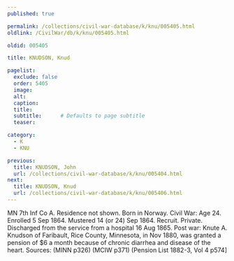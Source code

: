 ```yaml
---
published: true

permalink: /collections/civil-war-database/k/knu/005405.html
oldlink: /CivilWar/db/k/knu/005405.html

oldid: 005405

title: KNUDSON, Knud

pagelist:
  exclude: false
  order: 5405
  image: 
  alt:
  caption:
  title:
  subtitle:      # Defaults to page subtitle
  teaser:

category: 
  - K 
  - KNU

previous:
  title: KNUDSON, John
  url: /collections/civil-war-database/k/knu/005404.html  
next:
  title: KNUDSON, Knud
  url: /collections/civil-war-database/k/knu/005406.html   
---
```

MN 7th Inf Co A. Residence not shown. Born in Norway. Civil War: Age 24. Enrolled 5 Sep 1864. Mustered 14 (or 24) Sep 1864. Recruit. Private. Discharged from the service from a hospital 16 Aug 1865. Post war: Knute A. Knudson of Faribault, Rice County, Minnesota, in Nov 1880, was granted a pension of $6 a month because of chronic diarrhea and disease of the heart. Sources: (MINN p326) (MCIW p371) (Pension List 1882-3, Vol 4 p574]